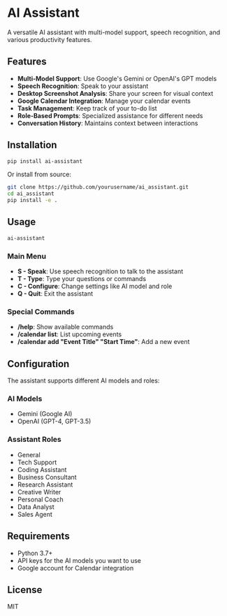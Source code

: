 # AI Assistant

A versatile AI assistant with multi-model support, speech recognition, and various productivity features.

## Features

- **Multi-Model Support**: Use Google's Gemini or OpenAI's GPT models
- **Speech Recognition**: Speak to your assistant
- **Desktop Screenshot Analysis**: Share your screen for visual context
- **Google Calendar Integration**: Manage your calendar events
- **Task Management**: Keep track of your to-do list
- **Role-Based Prompts**: Specialized assistance for different needs
- **Conversation History**: Maintains context between interactions

## Installation

```bash
pip install ai-assistant
```

Or install from source:

```bash
git clone https://github.com/yourusername/ai_assistant.git
cd ai_assistant
pip install -e .
```

## Usage

```bash
ai-assistant
```

### Main Menu

- **S - Speak**: Use speech recognition to talk to the assistant
- **T - Type**: Type your questions or commands
- **C - Configure**: Change settings like AI model and role
- **Q - Quit**: Exit the assistant

### Special Commands

- **/help**: Show available commands
- **/calendar list**: List upcoming events
- **/calendar add "Event Title" "Start Time"**: Add a new event

## Configuration

The assistant supports different AI models and roles:

### AI Models
- Gemini (Google AI)
- OpenAI (GPT-4, GPT-3.5)

### Assistant Roles
- General
- Tech Support
- Coding Assistant
- Business Consultant
- Research Assistant
- Creative Writer
- Personal Coach
- Data Analyst
- Sales Agent

## Requirements

- Python 3.7+
- API keys for the AI models you want to use
- Google account for Calendar integration

## License

MIT
